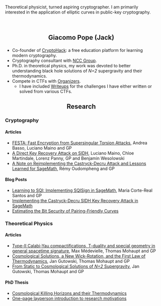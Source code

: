 <span class="tag-line">Theoretical physicist, turned aspiring cryptographer. I am primarily interested in the application of elliptic curves in public-key cryptography.</span>


<h2 style="text-align: center; margin: 3em 0 1em;">
Giacomo Pope (Jack)
</h2>


- Co-founder of [CryptoHack](https://cryptohack.org): a free education platform for learning modern cryptography.
- Cryptography consultant with [NCC Group](https://cryptoservices.github.io/about/).
- Ph.D. in theoretical physics, my work was devoted to better understanding black hole solutions of *N=2* supergravity and their thermodynamics.
- Compete in CTFs with [Organizers](https://ctftime.org/team/42934).
    - I have included [Writeups](/writeups) for the challenges I have either written or solved from various CTFs.


<h2 style="text-align: center; margin-top: 3em 0 1em;">
Research
</h2>

### Cryptography

#### Articles
- [FESTA: Fast Encryption from Supersingular Torsion Attacks](https://eprint.iacr.org/2023/660), Andrea Basso, Luciano Maino and GP
- [A Direct Key Recovery Attack on SIDH](https://eprint.iacr.org/2023/640), Luciano Maino, Chloe Martindale, Lorenz Panny, GP and Benjamin Wesolowski
- [A Note on Reimplementing the Castryck-Decru Attack and Lessons Learned for SageMath](https://eprint.iacr.org/2022/1283), Rémy Oudompheng and GP

#### Blog Posts
- [Learning to SQI: Implementing SQISign in SageMath](https://learningtosqi.github.io), Maria Corte-Real Santos and GP
- [Implementing the Castryck-Decru SIDH Key Recovery Attack in SageMath](https://research.nccgroup.com/2022/08/08/implementing-the-castryck-decru-sidh-key-recovery-attack-in-sagemath/)
- [Estimating the Bit Security of Pairing-Friendly Curves](https://research.nccgroup.com/2022/03/02/estimating-the-bit-security-of-pairing-friendly-curves/)

### Theoretical Physics

#### Articles
- [Type-II Calabi-Yau compactifications, T-duality and special geometry in general spacetime signature](https://arxiv.org/pdf/2111.09017.pdf), Max Médevielle, Thomas Mohaupt and GP
- [Cosmological Solutions, a New Wick-Rotation, and the First Law of Thermodynamics](https://arxiv.org/pdf/2008.06929.pdf), Jan Gutowski, Thomas Mohaupt and GP
- [From Static to Cosmological Solutions of *N=2* Supergravity](https://arxiv.org/pdf/1905.09167.pdf), Jan Gutowski, Thomas Mohaupt and GP

#### PhD Thesis 
- [Cosmological Killing Horizons and their Thermodynamics](/thesis.pdf)
- [One-page layperson introduction to research motivations](/layperson.pdf)


